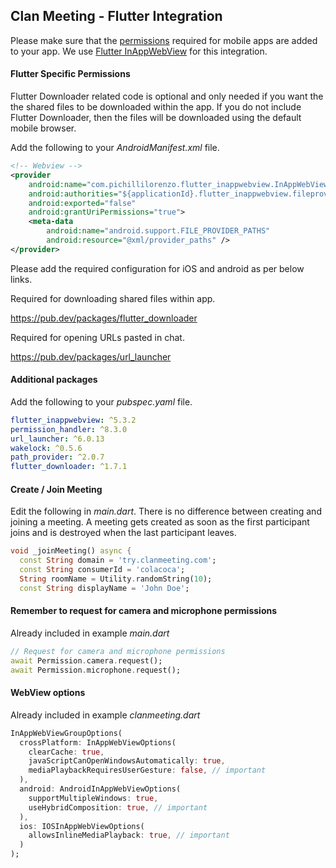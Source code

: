 ## Clan Meeting - Flutter Integration



Please make sure that the [permissions](https://clanmeeting.com/docs/mobile-apps/permissions/) required for mobile apps are added to your app. We use [Flutter InAppWebView](https://pub.dev/packages/flutter_inappwebview) for this integration.



#### Flutter Specific Permissions

<div style="callout:info">Flutter Downloader related code is optional and only needed if you want the the shared files to be downloaded within the app. If you do not include Flutter Downloader, then the files will be downloaded using the default mobile browser.</div>



Add the following to your *AndroidManifest.xml* file.

```xml
<!-- Webview -->
<provider
    android:name="com.pichillilorenzo.flutter_inappwebview.InAppWebViewFileProvider"
    android:authorities="${applicationId}.flutter_inappwebview.fileprovider"
    android:exported="false"
    android:grantUriPermissions="true">
    <meta-data
        android:name="android.support.FILE_PROVIDER_PATHS"
        android:resource="@xml/provider_paths" />
</provider>
```



Please add the required configuration for iOS and android as per below links.

Required for downloading shared files within app.

https://pub.dev/packages/flutter_downloader

Required for opening URLs pasted in chat.

https://pub.dev/packages/url_launcher



#### Additional packages

Add the following to your *pubspec.yaml* file.

```yaml
flutter_inappwebview: ^5.3.2
permission_handler: ^8.3.0
url_launcher: ^6.0.13
wakelock: ^0.5.6
path_provider: ^2.0.7
flutter_downloader: ^1.7.1
```



#### Create / Join Meeting

Edit the following in *main.dart*. There is no difference between creating and joining a meeting. A meeting gets created as soon as the first participant joins and is destroyed when the last participant leaves.

```dart
void _joinMeeting() async {
  const String domain = 'try.clanmeeting.com';
  const String consumerId = 'colacoca';
  String roomName = Utility.randomString(10);
  const String displayName = 'John Doe';
```



#### Remember to request for camera and microphone permissions

Already included in example *main.dart*

```dart
// Request for camera and microphone permissions
await Permission.camera.request();
await Permission.microphone.request();
```



#### WebView options

Already included in example *clanmeeting.dart*

```dart
InAppWebViewGroupOptions(
  crossPlatform: InAppWebViewOptions(
    clearCache: true,
    javaScriptCanOpenWindowsAutomatically: true,
    mediaPlaybackRequiresUserGesture: false, // important
  ),
  android: AndroidInAppWebViewOptions(
    supportMultipleWindows: true,
    useHybridComposition: true, // important
  ),
  ios: IOSInAppWebViewOptions(
    allowsInlineMediaPlayback: true, // important
  )
);
```
